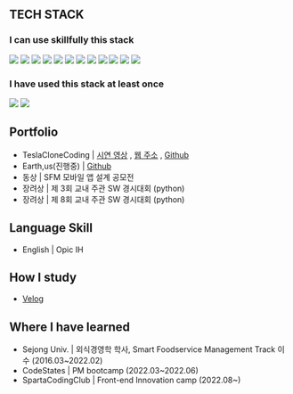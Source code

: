 

## TECH STACK

### I can use skillfully this stack

<img src="https://img.shields.io/badge/JAVASCRIPT-F7DF1E?style=for-the-badge&logo=JavaScript&logoColor=white"/> <img src="https://img.shields.io/badge/REACT-61DAFB?style=for-the-badge&logo=React&logoColor=white"/> <img src="https://img.shields.io/badge/REDUX-764ABC?style=for-the-badge&logo=Redux&logoColor=white"/> <img src="https://img.shields.io/badge/STYLEDCOMPONENTS-DB7093?style=for-the-badge&logo=styled-components&logoColor=white"/> <img src="https://img.shields.io/badge/TAILWINDCSS-E34F26?style=for-the-badge&logo=Tailwind-css&logoColor=white"/> <img src="https://img.shields.io/badge/bootstrap-7952B3?style=for-the-badge&logo=bootstrap&logoColor=white"> <img src="https://img.shields.io/badge/HTML-4FC08D?style=for-the-badge&logo=html5&logoColor=white"> <img src="https://img.shields.io/badge/CSS-DD0031?style=for-the-badge&logo=CSS3&logoColor=white"> <img src="https://img.shields.io/badge/github-181717?style=for-the-badge&logo=github&logoColor=white"> <img src="https://img.shields.io/badge/git-F05032?style=for-the-badge&logo=git&logoColor=white"> <img src="https://img.shields.io/badge/Figma-7952B3?style=for-the-badge&logo=figma&logoColor=white"> <img src="https://img.shields.io/badge/PYTHON-61DAFB?style=for-the-badge&logo=python&logoColor=white"/> 

### I have used this stack at least once

<img src="https://img.shields.io/badge/C++-339933?style=for-the-badge&logo=C&logoColor=white"/> <img src="https://img.shields.io/badge/mongoDB-6DB33F?style=for-the-badge&logo=MongoDB&logoColor=white"/>


## Portfolio 

- TeslaCloneCoding | [시연 영상](https://youtu.be/qbBWyi4HhkU) , [웹 주소](https://front-final-eight.vercel.app/) , [Github](https://github.com/shackstack/TeamProject_TeslaCloneCoding)
- Earth,us(진행중) | [Github](https://github.com/Team-1-Final-Project/FE-Final-Project)
- 동상 | SFM 모바일 앱 설계 공모전 
- 장려상 | 제 3회 교내 주관 SW 경시대회 (python)
- 장려상 | 제 8회 교내 주관 SW 경시대회 (python)

## Language Skill

- English | Opic IH

## How I study

- [Velog](https://velog.io/@shackstack) 

## Where I have learned

- Sejong Univ. | 외식경영학 학사, Smart Foodservice Management Track 이수 (2016.03~2022.02)
- CodeStates | PM bootcamp (2022.03~2022.06)
- SpartaCodingClub | Front-end Innovation camp (2022.08~)

